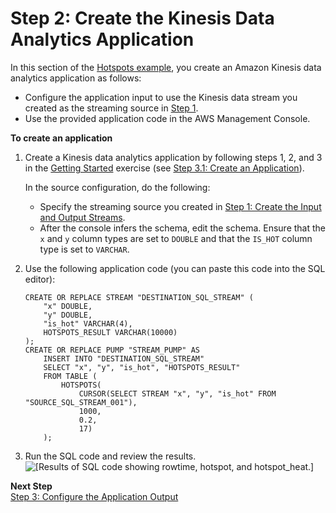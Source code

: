 # Step 2: Create the Kinesis Data Analytics Application<a name="app-hotspot-create-app"></a>

In this section of the [Hotspots example](app-hotspots-detection.md), you create an Amazon Kinesis data analytics application as follows:
+ Configure the application input to use the Kinesis data stream you created as the streaming source in [Step 1](app-hotspots-prepare.md)\.
+ Use the provided application code in the AWS Management Console\.

**To create an application**

1. Create a Kinesis data analytics application by following steps 1, 2, and 3 in the [Getting Started](http://docs.aws.amazon.com/kinesisanalytics/latest/dev/get-started-exercise.html) exercise \(see [Step 3\.1: Create an Application](get-started-create-app.md)\)\.

   In the source configuration, do the following:
   + Specify the streaming source you created in [Step 1: Create the Input and Output Streams](app-hotspots-prepare.md)\.
   + After the console infers the schema, edit the schema\. Ensure that the `x` and `y` column types are set to `DOUBLE` and that the `IS_HOT` column type is set to `VARCHAR`\. 

1. Use the following application code \(you can paste this code into the SQL editor\):

   ```
   CREATE OR REPLACE STREAM "DESTINATION_SQL_STREAM" (
       "x" DOUBLE, 
       "y" DOUBLE, 
       "is_hot" VARCHAR(4),
       HOTSPOTS_RESULT VARCHAR(10000)
   ); 
   CREATE OR REPLACE PUMP "STREAM_PUMP" AS 
       INSERT INTO "DESTINATION_SQL_STREAM" 
       SELECT "x", "y", "is_hot", "HOTSPOTS_RESULT" 
       FROM TABLE (
           HOTSPOTS(   
               CURSOR(SELECT STREAM "x", "y", "is_hot" FROM "SOURCE_SQL_STREAM_001"), 
               1000, 
               0.2, 
               17)
       );
   ```

1. Run the SQL code and review the results\.  
![\[Results of SQL code showing rowtime, hotspot, and hotspot_heat.\]](http://docs.aws.amazon.com/kinesisanalytics/latest/dev/images/hotspot-v2-40.png)

**Next Step**  
[Step 3: Configure the Application Output](app-hotspots-create-ka-app-config-destination.md)